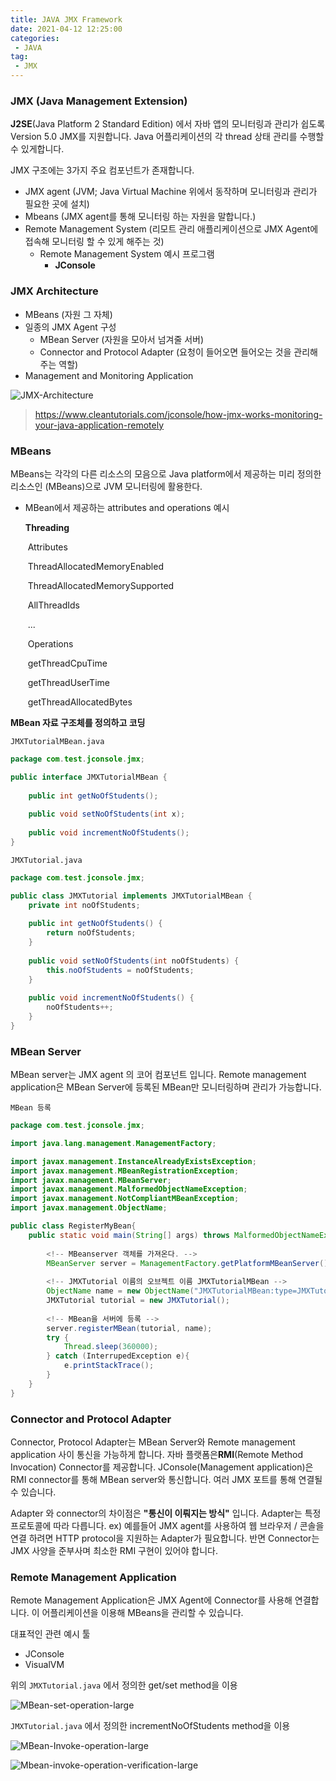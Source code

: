 ```yaml
---
title: JAVA JMX Framework
date: 2021-04-12 12:25:00
categories:
 - JAVA
tag:
 - JMX
---
```


### JMX (Java Management Extension)

**J2SE**(Java Platform 2 Standard Edition) 에서 자바 앱의 모니터링과 관리가 쉽도록 Version 5.0 JMX를 지원합니다. Java 어플리케이션의 각 thread 상태 관리를 수행할 수 있게합니다.

<!-- more -->

JMX 구조에는 3가지 주요 컴포넌트가 존재합니다.

- JMX agent (JVM; Java Virtual Machine 위에서 동작하며 모니터링과 관리가 필요한 곳에 설치)
- Mbeans (JMX agent를 통해 모니터링 하는 자원을 말합니다.)
- Remote Management System (리모트 관리 애플리케이션으로 JMX Agent에 접속해 모니터링 할 수 있게 해주는 것)
  - Remote Management System 예시 프로그램
    - **JConsole**



### JMX Architecture

- MBeans (자원 그 자체)
- 일종의 JMX Agent 구성
  - MBean Server (자원을 모아서 넘겨줄 서버)
  - Connector and Protocol Adapter (요청이 들어오면 들어오는 것을 관리해 주는 역할)
- Management and Monitoring Application

![JMX-Architecture](../assets/images/JMX-Architecture.png)

> https://www.cleantutorials.com/jconsole/how-jmx-works-monitoring-your-java-application-remotely



### MBeans

MBeans는 각각의 다른 리소스의 모음으로 Java platform에서 제공하는 미리 정의한 리소스인 (MBeans)으로 JVM 모니터링에 활용한다.

- MBean에서 제공하는 attributes and operations 예시

  **Threading**

  ​	Attributes

  ​		ThreadAllocatedMemoryEnabled

  ​		ThreadAllocatedMemorySupported

  ​		AllThreadIds

  ​		...

  ​	Operations

  ​		getThreadCpuTime

  ​		getThreadUserTime

  ​		getThreadAllocatedBytes

**MBean 자료 구조체를 정의하고 코딩**

`JMXTutorialMBean.java`

```java
package com.test.jconsole.jmx;

public interface JMXTutorialMBean {
    
    public int getNoOfStudents();
    
    public void setNoOfStudents(int x);
    
    public void incrementNoOfStudents();
}
```

`JMXTutorial.java`

```java
package com.test.jconsole.jmx;

public class JMXTutorial implements JMXTutorialMBean {
    private int noOfStudents;
    
    public int getNoOfStudents() {
        return noOfStudents;
    }
    
    public void setNoOfStudents(int noOfStudents) {
        this.noOfStudents = noOfStudents;
    }
    
    public void incrementNoOfStudents() {
        noOfStudents++;
    }
}
```



### MBean Server

MBean server는 JMX agent 의 코어 컴포넌트 입니다. Remote management application은 MBean Server에 등록된 MBean만 모니터링하며 관리가 가능합니다.

`MBean 등록`

```java
package com.test.jconsole.jmx;

import java.lang.management.ManagementFactory;

import javax.management.InstanceAlreadyExistsException;
import javax.management.MBeanRegistrationException;
import javax.management.MBeanServer;
import javax.management.MalformedObjectNameException;
import javax.management.NotCompliantMBeanException;
import javax.management.ObjectName;

public class RegisterMyBean{
    public static void main(String[] args) throws MalformedObjectNameException, InstanceAlreadyExistsException, MBeanRegistrationException, NotCompliantMBeanException {
        
        <!-- MBeanserver 객체를 가져온다. -->
        MBeanServer server = ManagementFactory.getPlatformMBeanServer();
        
        <!-- JMXTutorial 이름의 오브젝트 이름 JMXTutorialMBean -->
        ObjectName name = new ObjectName("JMXTutorialMBean:type=JMXTutorial");
        JMXTutorial tutorial = new JMXTutorial();
        
        <!-- MBean을 서버에 등록 -->
        server.registerMBean(tutorial, name);
        try {
            Thread.sleep(360000);
        } catch (InterrupedException e){
            e.printStackTrace();
        }
    }
}
```



### Connector and Protocol Adapter

Connector, Protocol Adapter는 MBean Server와 Remote management application 사이 통신을 가능하게 합니다. 자바 플랫폼은**RMI**(Remote Method Invocation) Connector를 제공합니다. JConsole(Management application)은 RMI connector를 통해 MBean server와 통신합니다. 여러 JMX 포트를 통해 연결될 수 있습니다.

Adapter 와 connector의 차이점은 **"통신이 이뤄지는 방식"** 입니다. Adapter는 특정 프로토콜에 따라 다릅니다. ex) 예를들어 JMX agent를 사용하여 웹 브라우저 / 콘솔을 연결 하려면 HTTP protocol을 지원하는 Adapter가 필요합니다.  반면 Connector는 JMX 사양을 준부사며 최소한 RMI 구현이 있어야 합니다.



### Remote Management Application

Remote Management Application은 JMX Agent에 Connector를 사용해 연결합니다. 이 어플리케이션을 이용해 MBeans을 관리할 수 있습니다.

대표적인 관련 예시 툴

- JConsole
- VisualVM

위의 `JMXTutorial.java`  에서 정의한 get/set method을 이용

![MBean-set-operation-large](../assets/images/MBean-set-operation-large.png)



`JMXTutorial.java`  에서 정의한 incrementNoOfStudents  method을 이용

![MBean-Invoke-operation-large](../assets/images/MBean-Invoke-operation-large.png)

![Mbean-invoke-operation-verification-large](C:\Users\owner0220\Downloads\owner0220.github.io\assets\images\Mbean-invoke-operation-verification-large.png)

